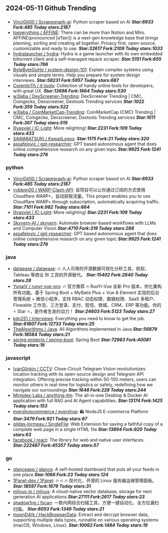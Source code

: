 ## 2024-05-11 Github Trending

### 
* [VinciGit00 / Scrapegraph-ai](https://github.com/VinciGit00/Scrapegraph-ai): Python scraper based on AI ***Star:6933 Fork:485 Today stars:2187***
* [toeverything / AFFiNE](https://github.com/toeverything/AFFiNE): There can be more than Notion and Miro. AFFiNE(pronounced [ə‘fain]) is a next-gen knowledge base that brings planning, sorting and creating all together. Privacy first, open-source, customizable and ready to use. ***Star:32617 Fork:2109 Today stars:1033***
* [hydralauncher / hydra](https://github.com/hydralauncher/hydra): Hydra is a game launcher with its own embedded bittorrent client and a self-managed repack scraper. ***Star:5151 Fork:655 Today stars:766***
* [ByteByteGoHq / system-design-101](https://github.com/ByteByteGoHq/system-design-101): Explain complex systems using visuals and simple terms. Help you prepare for system design interviews. ***Star:58231 Fork:5957 Today stars:687***
* [CorentinTh / it-tools](https://github.com/CorentinTh/it-tools): Collection of handy online tools for developers, with great UX. ***Star:13698 Fork:1664 Today stars:530***
* [w3laba / DexScreener-Trending](https://github.com/w3laba/DexScreener-Trending): DexScreener Trending | CMC, Coingecko, Dexscreener, Dextools Trending services ***Star:1022 Fork:359 Today stars:522***
* [w3laba / CoinMarketCap-Trending](https://github.com/w3laba/CoinMarketCap-Trending): CoinMarketCap (CMC) Trending | CMC, Coingecko, Dexscreener, Dextools Trending services ***Star:1011 Fork:367 Today stars:519***
* [lllyasviel / IC-Light](https://github.com/lllyasviel/IC-Light): More relighting! ***Star:2231 Fork:109 Today stars:433***
* [SAWARATSUKI / KawaiiLogos](https://github.com/SAWARATSUKI/KawaiiLogos):  ***Star:1175 Fork:21 Today stars:320***
* [assafelovic / gpt-researcher](https://github.com/assafelovic/gpt-researcher): GPT based autonomous agent that does online comprehensive research on any given topic ***Star:9925 Fork:1241 Today stars:276***

### python
* [VinciGit00 / Scrapegraph-ai](https://github.com/VinciGit00/Scrapegraph-ai): Python scraper based on AI ***Star:6933 Fork:485 Today stars:2187***
* [vvbbnn00 / WARP-Clash-API](https://github.com/vvbbnn00/WARP-Clash-API): 该项目可以让你通过订阅的方式使用Cloudflare WARP+，自动获取流量。This project enables you to use Cloudflare WARP+ through subscription, automatically acquiring traffic. ***Star:7101 Fork:982 Today stars:664***
* [lllyasviel / IC-Light](https://github.com/lllyasviel/IC-Light): More relighting! ***Star:2231 Fork:109 Today stars:433***
* [Skyvern-AI / skyvern](https://github.com/Skyvern-AI/skyvern): Automate browser-based workflows with LLMs and Computer Vision ***Star:4710 Fork:319 Today stars:288***
* [assafelovic / gpt-researcher](https://github.com/assafelovic/gpt-researcher): GPT based autonomous agent that does online comprehensive research on any given topic ***Star:9925 Fork:1241 Today stars:276***

### java
* [dataease / dataease](https://github.com/dataease/dataease): 🔥 人人可用的开源数据可视化分析工具，帆软、Tableau 等商业 BI 工具的开源替代。 ***Star:15402 Fork:2840 Today stars:28***
* [YunaiV / ruoyi-vue-pro](https://github.com/YunaiV/ruoyi-vue-pro): 🔥 官方推荐 🔥 RuoYi-Vue 全新 Pro 版本，优化重构所有功能。基于 Spring Boot + MyBatis Plus + Vue & Element 实现的后台管理系统 + 微信小程序，支持 RBAC 动态权限、数据权限、SaaS 多租户、Flowable 工作流、三方登录、支付、短信、商城、CRM、ERP 等功能。你的 ⭐️ Star ⭐️，是作者生发的动力！ ***Star:24603 Fork:5123 Today stars:27***
* [kdn251 / interviews](https://github.com/kdn251/interviews): Everything you need to know to get the job. ***Star:61807 Fork:12733 Today stars:25***
* [TheAlgorithms / Java](https://github.com/TheAlgorithms/Java): All Algorithms implemented in Java ***Star:56879 Fork:18584 Today stars:21***
* [spring-projects / spring-boot](https://github.com/spring-projects/spring-boot): Spring Boot ***Star:72983 Fork:40081 Today stars:19***

### javascript
* [IvanGlinkin / CCTV](https://github.com/IvanGlinkin/CCTV): Close-Circuit Telegram Vision revolutionizes location tracking with its open-source design and Telegram API integration. Offering precise tracking within 50-100 meters, users can monitor others in real-time for logistics or safety, redefining how we navigate our surroundings ***Star:1648 Fork:228 Today stars:244***
* [Mintplex-Labs / anything-llm](https://github.com/Mintplex-Labs/anything-llm): The all-in-one Desktop & Docker AI application with full RAG and AI Agent capabilities. ***Star:13174 Fork:1425 Today stars:153***
* [evershopcommerce / evershop](https://github.com/evershopcommerce/evershop): 🛍️ NodeJS E-commerce Platform ***Star:3479 Fork:921 Today stars:87***
* [gildas-lormeau / SingleFile](https://github.com/gildas-lormeau/SingleFile): Web Extension for saving a faithful copy of a complete web page in a single HTML file ***Star:13894 Fork:920 Today stars:63***
* [facebook / react](https://github.com/facebook/react): The library for web and native user interfaces. ***Star:222487 Fork:45357 Today stars:57***

### go
* [glanceapp / glance](https://github.com/glanceapp/glance): A self-hosted dashboard that puts all your feeds in one place ***Star:1066 Fork:23 Today stars:124***
* [1Panel-dev / 1Panel](https://github.com/1Panel-dev/1Panel): 🔥 🔥 🔥 现代化、开源的 Linux 服务器运维管理面板。 ***Star:18597 Fork:1679 Today stars:31***
* [milvus-io / milvus](https://github.com/milvus-io/milvus): A cloud-native vector database, storage for next generation AI applications ***Star:27111 Fork:2617 Today stars:23***
* [shadow1ng / fscan](https://github.com/shadow1ng/fscan): 一款内网综合扫描工具，方便一键自动化、全方位漏扫扫描。 ***Star:8053 Fork:1346 Today stars:21***
* [moonD4rk / HackBrowserData](https://github.com/moonD4rk/HackBrowserData): Extract and decrypt browser data, supporting multiple data types, runnable on various operating systems (macOS, Windows, Linux). ***Star:10062 Fork:1484 Today stars:19***
